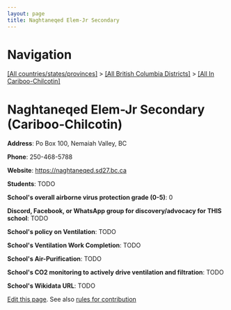 ```yaml
---
layout: page
title: Naghtaneqed Elem-Jr Secondary
---
```

# Navigation

[[All countries/states/provinces]](../../..) > [[All British Columbia Districts]](../..) > [[All In Cariboo-Chilcotin]](..)

# Naghtaneqed Elem-Jr Secondary (Cariboo-Chilcotin)

**Address**: Po Box 100, Nemaiah Valley, BC

**Phone**: 250-468-5788

**Website**: <https://naghtaneqed.sd27.bc.ca>

**Students**: TODO

**School's overall airborne virus protection grade (0-5)**: 0

**Discord, Facebook, or WhatsApp group for discovery/advocacy for THIS school**: TODO

**School's policy on Ventilation**: TODO

**School's Ventilation Work Completion**: TODO

**School's Air-Purification**: TODO

**School's CO2 monitoring to actively drive ventilation and filtration**: TODO

**School's Wikidata URL**: TODO


[Edit this page](https://github.com/ventilate-schools/BC/edit/main/./Cariboo-Chilcotin/Naghtaneqed_Elem-Jr_Secondary.md). See also [rules for contribution](../../../contribution-rules/)